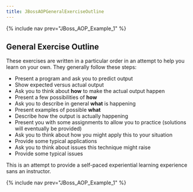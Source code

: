 ```yaml
---
title: JBossAOPGeneralExerciseOutline
---
```

{% include nav prev="JBoss_AOP_Example_1" %}

## General Exercise Outline

These exercises are written in a particular order in an attempt to help you learn on your own. They generally follow these steps:

* Present a program and ask you to predict output
* Show expected versus actual output
* Ask you to think about **how** to make the actual output happen
* Present a few possibilities of **how**
* Ask you to describe in general **what** is happening
* Present examples of possible **what**
* Describe how the output is actually happening
* Present you with some assignments to allow you to practice (solutions will eventually be provided)
* Ask you to think about how you might apply this to your situation
* Provide some typical applications
* Ask you to think about issues this technique might raise
* Provide some typical issues

This is an attempt to provide a self-paced experiential learning experience sans an instructor.

{% include nav prev="JBoss_AOP_Example_1" %}
